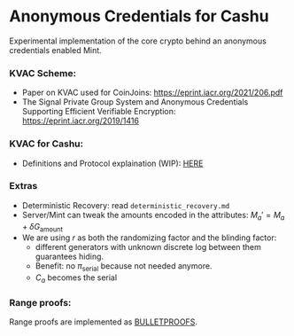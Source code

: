 # Anonymous Credentials for Cashu

Experimental implementation of the core crypto behind an anonymous credentials enabled Mint.

### KVAC Scheme:
* Paper on KVAC used for CoinJoins: https://eprint.iacr.org/2021/206.pdf
* The Signal Private Group System and Anonymous Credentials Supporting Efficient Verifiable Encryption: https://eprint.iacr.org/2019/1416

### KVAC for Cashu:
* Definitions and Protocol explaination (WIP): [HERE](protocol_explanation.md)

### Extras
* Deterministic Recovery: read `deterministic_recovery.md`
* Server/Mint can tweak the amounts encoded in the attributes: $M_a' = M_a + \delta G_\text{amount}$
* We are using $r$ as both the randomizing factor and the blinding factor:
  - different generators with unknown discrete log between them guarantees hiding.
  - Benefit: no $\pi_\text{serial}$ because not needed anymore.
  - $C_a$ becomes the serial

### Range proofs:
Range proofs are implemented as [BULLETPROOFS](https://eprint.iacr.org/2017/1066.pdf).
